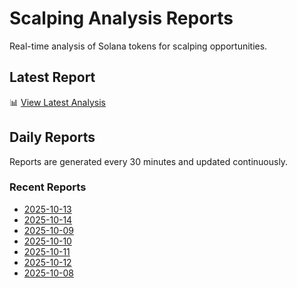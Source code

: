 # Scalping Analysis Reports

Real-time analysis of Solana tokens for scalping opportunities.

## Latest Report

📊 [View Latest Analysis](LATEST.md)

## Daily Reports

Reports are generated every 30 minutes and updated continuously.

### Recent Reports
- [2025-10-13](2025-10-13.md)
- [2025-10-14](2025-10-14.md)
- [2025-10-09](2025-10-09.md)
- [2025-10-10](2025-10-10.md)
- [2025-10-11](2025-10-11.md)
- [2025-10-12](2025-10-12.md)
- [2025-10-08](2025-10-08.md)
